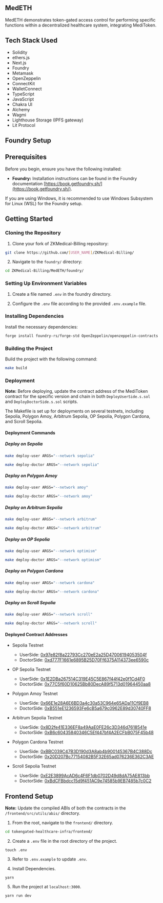 ## MedETH

MedETH demonstrates token-gated access control for performing specific functions within a decentralized healthcare system, integrating MediToken.

## Tech Stack Used

* Solidity
* ethers.js
* Next.js
* Foundry
* Metamask
* OpenZeppelin
* ConnectKit
* WalletConnect
* TypeScript
* JavaScript
* Chakra UI
* Alchemy
* Wagmi
* Lighthouse Storage (IPFS gateway)
* Lit Protocol

## Foundry Setup

## Prerequisites

Before you begin, ensure you have the following installed:

* **Foundry:** Installation instructions can be found in the Foundry documentation [https://book.getfoundry.sh/](https://book.getfoundry.sh/).

If you are using Windows, it is recommended to use Windows Subsystem for Linux (WSL) for the Foundry setup.

## Getting Started

### Cloning the Repository

1. Clone your fork of ZKMedical-Billing repository:

```bash
git clone https://github.com/[USER_NAME]/ZKMedical-Billing/
```

2. Navigate to the `foundry/` directory:

```bash
cd ZKMedical-Billing/MedETH/foundry/
```

### Setting Up Environment Variables

1. Create a file named `.env` in the foundry directory.

2. Configure the `.env` file according to the provided `.env.example` file.

### Installing Dependencies

Install the necessary dependencies:

```bash
forge install foundry-rs/forge-std OpenZeppelin/openzeppelin-contracts --no-commit
```

### Building the Project

Build the project with the following command:

```bash
make build
```

### Deployment

**Note:** Before deploying, update the contract address of the MediToken contract for the specific version and chain in both `DeployUserSide.s.sol` and `DeployDoctorSide.s.sol` scripts.

The Makefile is set up for deployments on several testnets, including Sepolia, Polygon Amoy, Arbitrum Sepolia, OP Sepolia, Polygon Cardona, and Scroll Sepolia.

#### Deployment Commands

##### Deploy on Sepolia

```bash
make deploy-user ARGS="--network sepolia"
```

```bash
make deploy-doctor ARGS="--network sepolia"
```

##### Deploy on Polygon Amoy

```bash
make deploy-user ARGS="--network amoy"
```

```bash
make deploy-doctor ARGS="--network amoy"
```

##### Deploy on Arbitrum Sepolia

```bash
make deploy-user ARGS="--network arbitrum"
```

```bash
make deploy-doctor ARGS="--network arbitrum"
```

##### Deploy on OP Sepolia

```bash
make deploy-user ARGS="--network optimism"
```

```bash
make deploy-doctor ARGS="--network optimism"
```

##### Deploy on Polygon Cardona

```bash
make deploy-user ARGS="--network cardona"
```

```bash
make deploy-doctor ARGS="--network cardona"
```

##### Deploy on Scroll Sepolia

```bash
make deploy-user ARGS="--network scroll"
```

```bash
make deploy-doctor ARGS="--network scroll"
```

#### Deployed Contract Addresses

* Sepolia Testnet
    - UserSide: [0x97e82f8a22793Cc270eE2a25D47006194053504f](https://sepolia.etherscan.io/address/0x97e82f8a22793Cc270eE2a25D47006194053504f)  
    - DoctorSide: [0xd777F1661e6895B25D70Ff6375A114373ee6590c](https://sepolia.etherscan.io/address/0xd777F1661e6895B25D70Ff6375A114373ee6590c)

* OP Sepolia Testnet
    - UserSide: [0x1E2DBa267514C319E45C5E867f44f42e0f1Cd4F0](https://sepolia-optimism.etherscan.io/address/0x1E2DBa267514C319E45C5E867f44f42e0f1Cd4F0)
    - DoctorSide: [0x77C5f60D10625Bb80DecA89f5713d01964450aa8](https://sepolia-optimism.etherscan.io/address/0x77C5f60D10625Bb80DecA89f5713d01964450aa8)

* Polygon Amoy Testnet
    - UserSide: [0x66E1e28A6E6BD3a4c30a53C964e65ADa11Cf9EB8](https://amoy.polygonscan.com/address/0x66E1e28A6E6BD3a4c30a53C964e65ADa11Cf9EB8)  
    - DoctorSide: [0xB551eE1236593Fe6cB5a679c0962E89d30740FF8](https://amoy.polygonscan.com/address/0xB551eE1236593Fe6cB5a679c0962E89d30740FF8)
      
* Arbitrum Sepolia Testnet
    - UserSide: [0x8D2fe41E336EF8a49AaE0FE26c3D346d7618541e](https://sepolia.arbiscan.io/address/0x8D2fe41E336EF8a49AaE0FE26c3D346d7618541e)
    - DoctorSide: [0xB6c60435840346C5Ef447bf4A2ECFbB075F45b48](https://sepolia.arbiscan.io/address/0xB6c60435840346C5Ef447bf4A2ECFbB075F45b48)

* Polygon Cardona Testnet
    - UserSide: [0xBBC039C47B3D190d3A8ab4b900145367B4C388Dc](https://cardona-zkevm.polygonscan.com/address/0xBBC039C47B3D190d3A8ab4b900145367B4C388Dc)
    - DoctorSide: [0x20D207Bc77154082B5F32E65ad076236E362C3AE](https://cardona-zkevm.polygonscan.com/address/0x20D207Bc77154082B5F32E65ad076236E362C3AE)

* Scroll Sepolia Testnet
    - UserSide: [0xE2E3899AcAD6c4F6F1db0702D49d8dA75AE813bb](https://sepolia.scrollscan.com/address/0xE2E3899AcAD6c4F6F1db0702D49d8dA75AE813bb)
    - DoctorSide: [0xBdCFBbdcc15d9f451AC9e74585b9EB7485b7c0C2](https://sepolia.scrollscan.com/address/0xBdCFBbdcc15d9f451AC9e74585b9EB7485b7c0C2)


## Frontend Setup

**Note:** Update the compiled ABIs of both the contracts in the `/frontend/src/utils/abis/` directory.

1. From the root, navigate to the `frontend/` directory.

```bash
cd tokengated-healthcare-infra/frontend/
```

2. Create a `.env` file in the root directory of the project.

```
touch .env
```

3. Refer to `.env.example` to update `.env`.

4. Install Dependencies.

```
yarn
```

5. Run the project at `localhost:3000`.

```
yarn run dev
```

